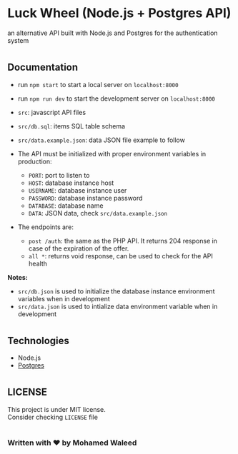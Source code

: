# Luck Wheel (Node.js + Postgres API)

an alternative API built with Node.js and Postgres for the authentication system

#

## Documentation

- run `npm start` to start a local server on `localhost:8000`
- run `npm run dev` to start the development server on `localhost:8000`

- `src`: javascript API files

- `src/db.sql`: items SQL table schema
- `src/data.example.json`: data JSON file example to follow

- The API must be initialized with proper environment variables in production:

  - `PORT`: port to listen to
  - `HOST`: database instance host
  - `USERNAME`: database instance user
  - `PASSWORD`: database instance password
  - `DATABASE`: database name
  - `DATA`: JSON data, check `src/data.example.json`

- The endpoints are:
  - `post /auth`: the same as the PHP API. It returns 204 response in case of the expiration of the offer.
  - `all *`: returns void response, can be used to check for the API health

**Notes:**

- `src/db.json` is used to initialize the database instance environment variables when in development
- `src/data.json` is used to intialize data environment variable when in development

#

## Technologies

- Node.js
- [Postgres](https://www.npmjs.com/package/postgres)

#

## LICENSE

This project is under MIT license.  
Consider checking `LICENSE` file

#

### Written with :heart: by Mohamed Waleed
